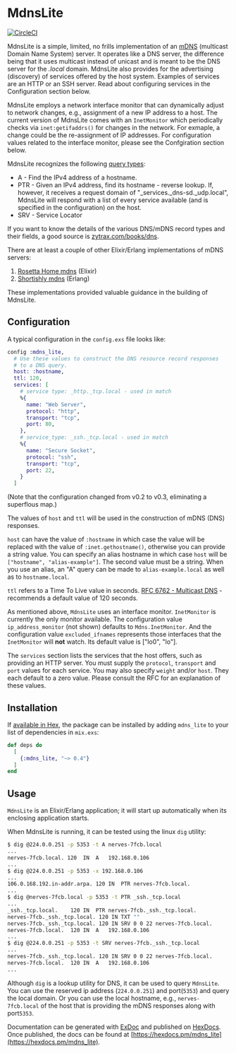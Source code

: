 # MdnsLite

[![CircleCI](https://circleci.com/gh/pcmarks/mdns_lite.svg?style=svg)](https://circleci.com/gh/pcmarks/mdns_lite)

MdnsLite is a simple, limited, no frills implementation of an
[mDNS](https://en.wikipedia.org/wiki/Multicast_DNS) (multicast Domain Name System)
server. It operates like a DNS server, the difference being that it uses multicast
instead of unicast and is meant to be the DNS server for the _.local_ domain. MdnsLite
also provides for the advertising (discovery) of services offered by the host system.
Examples of services are an HTTP or an SSH server. Read about configuring
services in the Configuration section below.

MdnsLite employs a network interface monitor that can dynamically adjust to
network changes, e.g., assignment of a new IP address to a host. The current
version of MdnsLite comes with an `InetMonitor` which periodically checks via `inet:getifaddrs()`
for changes in the network. For exmaple, a change could be the re-assignment of IP addresses. For configuration values related to the interface monitor, please see the Confgiration section below.

MdnsLite recognizes the following [query types](https://en.wikipedia.org/wiki/List_of_DNS_record_types):

* A - Find the IPv4 address of a hostname.
* PTR - Given an IPv4 address, find its hostname - reverse lookup. If, however, it receives a request domain of
"_services._dns-sd._udp.local", MdnsLite will respond with a list of
every service available (and is specified in the configuration) on the host.
* SRV - Service Locator

If you want to know the details of the various DNS/mDNS record types and their fields,
a good source is
[zytrax.com/books/dns](http://www.zytrax.com/books/dns).

There are at least a couple of other Elixir/Erlang implementations of mDNS servers:

1. [Rosetta Home mdns](https://github.com/rosetta-home/mdns) (Elixir)
2. [Shortishly mdns](https://github.com/shortishly/mdns) (Erlang)

These implementations provided valuable guidance in the building of MdnsLite.

## Configuration

A typical configuration in the `config.exs` file looks
like:

```elixir
config :mdns_lite,
  # Use these values to construct the DNS resource record responses
  # to a DNS query.
  host: :hostname,
  ttl: 120,
  services: [
    # service type: _http._tcp.local - used in match
    %{
      name: "Web Server",
      protocol: "http",
      transport: "tcp",
      port: 80,
    },
    # service_type: _ssh._tcp.local - used in match
    %{
      name: "Secure Socket",
      protocol: "ssh",
      transport: "tcp",
      port: 22,
    }
  ]
```

(Note that the configuration changed from v0.2 to v0.3, eliminating a superflous map.)

The values of `host` and `ttl` will be used in the construction of mDNS (DNS) responses.

`host` can have the value of  `:hostname` in which case the value will be replaced with the value of `:inet.gethostname()`, otherwise you can provide a string value. You can specify an alias hostname in which case `host` will be `["hostname", "alias-example"]`. The second value must be a string. When you use an alias, an "A" query can be made to  `alias-example.local` as well as to `hostname.local`.

`ttl` refers to a Time To Live value in seconds. [RFC 6762 - Multicast
DNS](https://tools.ietf.org/html/rfc6762) - recommends a default value of 120 seconds.

As mentioned above, `MdnsLite` uses an interface monitor. `InetMonitor` is currently the only monitor available.
The configuration value `ip_address_monitor` (not shown) defaults to `Mdns.InetMonitor`. And the configuration value `excluded_ifnames` represents those interfaces that the `InetMonitor` will **not** watch. Its default value is ["lo0", "lo"].

The `services` section lists the services that the host offers,
such as providing an HTTP server. You must supply the `protocol`, `transport` and
`port` values for each service. You may also specify `weight` and/or `host`. They each default to a zero value. Please consult the RFC for an explanation of these values. 

## Installation

If [available in Hex](https://hex.pm/docs/publish), the package can be installed
by adding `mdns_lite` to your list of dependencies in `mix.exs`:

```elixir
def deps do
  [
    {:mdns_lite, "~> 0.4"}
  ]
end
```

## Usage

`MdnsLite` is an Elixir/Erlang application; it will start up automatically when
its enclosing application starts.

When MdnsLite is running, it can be tested using the linux `dig` utility:

```sh
$ dig @224.0.0.251 -p 5353 -t A nerves-7fcb.local  
...  
nerves-7fcb.local. 120	IN	A	192.168.0.106  
...  
$ dig @224.0.0.251 -p 5353 -x 192.168.0.106  
...  
106.0.168.192.in-addr.arpa. 120	IN	PTR	nerves-7fcb.local.  
...  
$ dig @nerves-7fcb.local -p 5353 -t PTR _ssh._tcp.local  
...  
_ssh._tcp.local.	120	IN	PTR	nerves-7fcb._ssh._tcp.local.  
nerves-7fcb._ssh._tcp.local. 120 IN	TXT	""  
nerves-7fcb._ssh._tcp.local. 120 IN	SRV	0 0 22 nerves-7fcb.local.  
nerves-7fcb.local.	120	IN	A	192.168.0.106  
...  
$ dig @224.0.0.251 -p 5353 -t SRV nerves-7fcb._ssh._tcp.local  
...  
nerves-7fcb._ssh._tcp.local. 120 IN	SRV	0 0 22 nerves-7fcb.local.  
nerves-7fcb.local.	120	IN	A	192.168.0.106  
...  
```

Although `dig` is a lookup utility for DNS, it can be used to query `MdnsLite`. You can use the reserved ip address (`224.0.0.251`) and port(`5353`) and query the local domain. Or you can use the local hostname, e.g., `nerves-7fcb.local` of the host that is providing the mDNS responses along with port`5353`.  

Documentation can be generated with [ExDoc](https://github.com/elixir-lang/ex_doc)
and published on [HexDocs](https://hexdocs.pm). Once published, the docs can
be found at [https://hexdocs.pm/mdns_lite](https://hexdocs.pm/mdns_lite).
